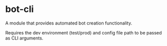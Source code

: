 # bot-cli
A module that provides automated bot creation functionality.

Requires the dev environment (test/prod) and config file path to be passed as CLI arguments.
